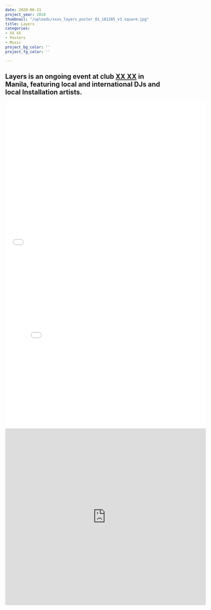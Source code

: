 ```yaml
---
date: 2020-06-21
project_year: 2018
thumbnail: "/uploads/xxxx_layers_poster_01_181205_v3_square.jpg"
title: Layers
categories:
- XX XX
- Posters
- Music
project_bg_color: ''
project_fg_color: ''

---
```

## Layers is an ongoing event at club [XX XX](20-20.asia "XX XX") in Manila, featuring local and international DJs and local Installation artists.

<iframe src="[https://player.vimeo.com/video/431138893](https://player.vimeo.com/video/431138893 "https://player.vimeo.com/video/431138893")" width="640" height="480" frameborder="0" allow="autoplay; fullscreen" allowfullscreen></iframe>

<iframe src="[https://player.vimeo.com/video/431138909](https://player.vimeo.com/video/431138909 "https://player.vimeo.com/video/431138909")" width="640" height="564" frameborder="0" allow="autoplay; fullscreen" allowfullscreen></iframe>

<iframe src="https://player.vimeo.com/video/255694713" width="640" height="564" frameborder="0" allow="autoplay; fullscreen" allowfullscreen></iframe>
